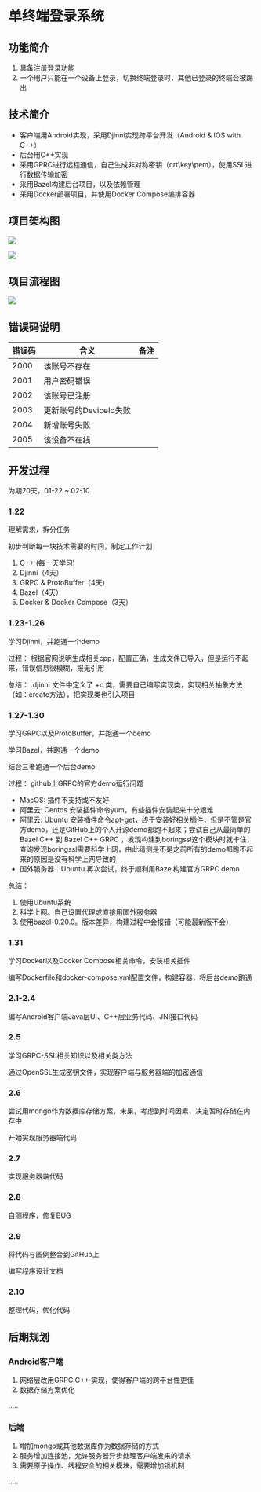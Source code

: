 # 单终端登录系统

## 功能简介

1. 具备注册登录功能
2. 一个⽤户只能在一个设备上登录，切换终端登录时，其他已登录的终端会被踢出

## 技术简介

- 客户端用Android实现，采用Djinni实现跨平台开发（Android & IOS with C++）
- 后台用C++实现
- 采用GPRC进行远程通信，自己生成非对称密钥（crt\key\pem），使用SSL进行数据传输加密
- 采用Bazel构建后台项目，以及依赖管理
- 采用Docker部署项目，并使用Docker Compose编排容器

## 项目架构图

![](images/login-android.png)

![](images/login-back.png)

## 项目流程图

![](images/login-design.png)

## 错误码说明

| 错误码  | 含义  | 备注 
|:------|------|------|
| 2000 | 该账号不存在 |  |
| 2001 | 用户密码错误 |  |
| 2002 | 该账号已注册 |  |
| 2003 | 更新账号的DeviceId失败 |  |
| 2004 | 新增账号失败 |  |
| 2005 | 该设备不在线 |  |

## 开发过程

为期20天，01-22 ~ 02-10

### 1.22

理解需求，拆分任务

初步判断每一块技术需要的时间，制定工作计划


1. C++ (每一天学习)
2. Djinni（4天）
3. GRPC & ProtoBuffer（4天）
4. Bazel（4天）
5. Docker & Docker Compose（3天）

### 1.23-1.26

学习Djinni，并跑通一个demo

过程：
根据官网说明生成相关cpp，配置正确，生成文件已导入，但是运行不起来，错误信息很模糊，报无引用

总结：
.djinni 文件中定义了 +c 类，需要自己编写实现类，实现相关抽象方法（如：create方法），把实现类也引入项目

### 1.27-1.30

学习GRPC以及ProtoBuffer，并跑通一个demo

学习Bazel，并跑通一个demo

结合三者跑通一个后台demo

过程：
github上GRPC的官方demo运行问题
 - MacOS: 插件不支持或不友好
 - 阿里云: Centos 安装插件命令yum，有些插件安装起来十分艰难
 - 阿里云: Ubuntu 安装插件命令apt-get，终于安装好相关插件，但是不管是官方demo，还是GitHub上的个人开源demo都跑不起来；尝试自己从最简单的Bazel C++ 到 Bazel C++ GRPC ，发现构建到boringssl这个模块时就卡住，查询发现boringssl需要科学上网，由此猜测是不是之前所有的demo都跑不起来的原因是没有科学上网导致的
 - 国外服务器：Ubuntu 再次尝试，终于顺利用Bazel构建官方GRPC demo

总结：
1. 使用Ubuntu系统
2. 科学上网。自己设置代理或直接用国外服务器
3. 使用bazel-0.20.0。版本差异，构建过程中会报错（可能最新版不会）

### 1.31

学习Docker以及Docker Compose相关命令，安装相关插件

编写Dockerfile和docker-compose.yml配置文件，构建容器，将后台demo跑通

### 2.1-2.4

编写Android客户端Java层UI、C++层业务代码、JNI接口代码

### 2.5

学习GRPC-SSL相关知识以及相关类方法

通过OpenSSL生成密钥文件，实现客户端与服务器端的加密通信

### 2.6

尝试用mongo作为数据库存储方案，未果，考虑到时间因素，决定暂时存储在内存中

开始实现服务器端代码

### 2.7

实现服务器端代码

### 2.8

自测程序，修复BUG

### 2.9

将代码与图例整合到GitHub上

编写程序设计文档

### 2.10

整理代码，优化代码

## 后期规划

### Android客户端
1. 网络层改用GRPC C++ 实现，使得客户端的跨平台性更佳
2. 数据存储方案优化

.....

### 后端
1. 增加mongo或其他数据库作为数据存储的方式
2. 服务增加连接池，允许服务器异步处理客户端发来的请求
3. 需要原子操作、线程安全的相关模块，需要增加锁机制

.....





